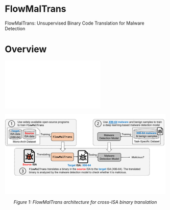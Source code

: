 # FlowMalTrans
FlowMalTrans: Unsupervised Binary Code Translation for Malware Detection

# Overview
![FlowMalTrans Overview](Overview.pdf)

<!-- Center the image -->
<p align="center">
  <img src="Overview.pdf" alt="FlowMalTrans Architecture" width="800"/>
</p>

<!-- Add caption -->
<p align="center">
  <em>Figure 1: FlowMalTrans architecture for cross-ISA binary translation</em>
</p>
